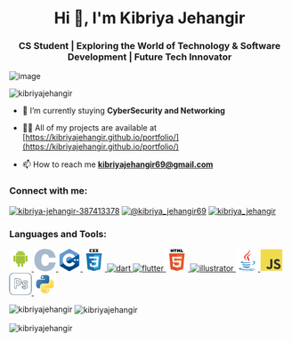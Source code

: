 <h1 align="center">Hi 👋, I'm Kibriya Jehangir</h1>
<h3 align="center">CS Student | Exploring the World of Technology & Software Development | Future Tech Innovator</h3>
<img width="800" height="600" alt="image" src="https://github.com/user-attachments/assets/3bdcd9c7-9754-4a20-bc0b-656497cd7c0a" />



<p align="left"> <img src="https://komarev.com/ghpvc/?username=kibriyajehangir&label=Profile%20views&color=0e75b6&style=flat" alt="kibriyajehangir" /> </p>

- 🌱 I’m currently stuying **CyberSecurity and Networking**

- 👨‍💻 All of my projects are available at [https://kibriyajehangir.github.io/portfolio/](https://kibriyajehangir.github.io/portfolio/)

- 📫 How to reach me **kibriyajehangir69@gmail.com**

<h3 align="left">Connect with me:</h3>
<p align="left">
<a href="https://linkedin.com/in/kibriya-jehangir-387413378" target="blank"><img align="center" src="https://raw.githubusercontent.com/rahuldkjain/github-profile-readme-generator/master/src/images/icons/Social/linked-in-alt.svg" alt="kibriya-jehangir-387413378" height="30" width="40" /></a>
<a href="https://www.youtube.com/c/@kibriya_jehangir69" target="blank"><img align="center" src="https://raw.githubusercontent.com/rahuldkjain/github-profile-readme-generator/master/src/images/icons/Social/youtube.svg" alt="@kibriya_jehangir69" height="30" width="40" /></a>
<a href="https://www.leetcode.com/kibriya_jehangir" target="blank"><img align="center" src="https://raw.githubusercontent.com/rahuldkjain/github-profile-readme-generator/master/src/images/icons/Social/leet-code.svg" alt="kibriya_jehangir" height="30" width="40" /></a>
</p>

<h3 align="left">Languages and Tools:</h3>
<p align="left"> <a href="https://developer.android.com" target="_blank" rel="noreferrer"> <img src="https://raw.githubusercontent.com/devicons/devicon/master/icons/android/android-original-wordmark.svg" alt="android" width="40" height="40"/> </a> <a href="https://www.cprogramming.com/" target="_blank" rel="noreferrer"> <img src="https://raw.githubusercontent.com/devicons/devicon/master/icons/c/c-original.svg" alt="c" width="40" height="40"/> </a> <a href="https://www.w3schools.com/cpp/" target="_blank" rel="noreferrer"> <img src="https://raw.githubusercontent.com/devicons/devicon/master/icons/cplusplus/cplusplus-original.svg" alt="cplusplus" width="40" height="40"/> </a> <a href="https://www.w3schools.com/css/" target="_blank" rel="noreferrer"> <img src="https://raw.githubusercontent.com/devicons/devicon/master/icons/css3/css3-original-wordmark.svg" alt="css3" width="40" height="40"/> </a> <a href="https://dart.dev" target="_blank" rel="noreferrer"> <img src="https://www.vectorlogo.zone/logos/dartlang/dartlang-icon.svg" alt="dart" width="40" height="40"/> </a> <a href="https://flutter.dev" target="_blank" rel="noreferrer"> <img src="https://www.vectorlogo.zone/logos/flutterio/flutterio-icon.svg" alt="flutter" width="40" height="40"/> </a> <a href="https://www.w3.org/html/" target="_blank" rel="noreferrer"> <img src="https://raw.githubusercontent.com/devicons/devicon/master/icons/html5/html5-original-wordmark.svg" alt="html5" width="40" height="40"/> </a> <a href="https://www.adobe.com/in/products/illustrator.html" target="_blank" rel="noreferrer"> <img src="https://www.vectorlogo.zone/logos/adobe_illustrator/adobe_illustrator-icon.svg" alt="illustrator" width="40" height="40"/> </a> <a href="https://www.java.com" target="_blank" rel="noreferrer"> <img src="https://raw.githubusercontent.com/devicons/devicon/master/icons/java/java-original.svg" alt="java" width="40" height="40"/> </a> <a href="https://developer.mozilla.org/en-US/docs/Web/JavaScript" target="_blank" rel="noreferrer"> <img src="https://raw.githubusercontent.com/devicons/devicon/master/icons/javascript/javascript-original.svg" alt="javascript" width="40" height="40"/> </a> <a href="https://www.photoshop.com/en" target="_blank" rel="noreferrer"> <img src="https://raw.githubusercontent.com/devicons/devicon/master/icons/photoshop/photoshop-line.svg" alt="photoshop" width="40" height="40"/> </a> <a href="https://www.python.org" target="_blank" rel="noreferrer"> <img src="https://raw.githubusercontent.com/devicons/devicon/master/icons/python/python-original.svg" alt="python" width="40" height="40"/> </a> </p>

<p><img align="left" src="https://github-readme-stats.vercel.app/api/top-langs?username=kibriyajehangir&show_icons=true&locale=en&layout=compact" alt="kibriyajehangir" /></p>

<p>&nbsp;<img align="center" src="https://github-readme-stats.vercel.app/api?username=kibriyajehangir&show_icons=true&locale=en" alt="kibriyajehangir" /></p>

<p><img align="center" src="https://github-readme-streak-stats.herokuapp.com/?user=kibriyajehangir&" alt="kibriyajehangir" /></p>
